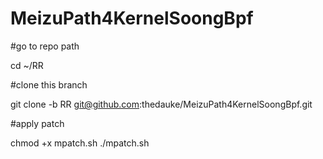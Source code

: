 # MeizuPath4KernelSoongBpf
#go to repo path

cd ~/RR  

#clone this branch

git clone -b RR git@github.com:thedauke/MeizuPath4KernelSoongBpf.git

#apply patch

chmod +x mpatch.sh
 ./mpatch.sh
